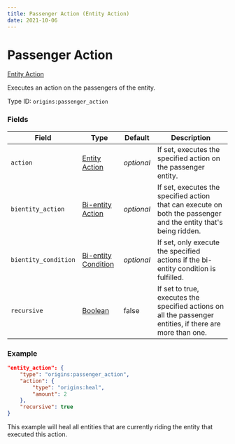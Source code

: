 ```yaml
---
title: Passenger Action (Entity Action)
date: 2021-10-06
---
```


# Passenger Action

[Entity Action](../entity_actions.md)

Executes an action on the passengers of the entity.

Type ID: `origins:passenger_action`

### Fields

Field | Type | Default | Description
------|------|---------|-------------
`action` | [Entity Action](../entity_actions.md) | _optional_ | If set, executes the specified action on the passenger entity.
`bientity_action` | [Bi-entity Action](../bientity_actions.md) | _optional_ | If set, executes the specified action that can execute on both the passenger and the entity that's being ridden.
`bientity_condition` | [Bi-entity Condition](../bientity_conditions.md) | _optional_ | If set, only execute the specified actions if the bi-entity condition is fulfilled.
`recursive` | [Boolean](../data_types/boolean.md) | false | If set to true, executes the specified actions on all the passenger entities, if there are more than one.

### Example
```json
"entity_action": {
    "type": "origins:passenger_action",
    "action": {
        "type": "origins:heal",
        "amount": 2
    },
    "recursive": true
}
```
This example will heal all entities that are currently riding the entity that executed this action.